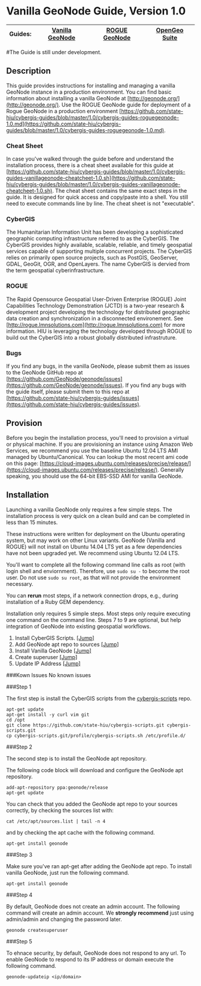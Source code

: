 Vanilla GeoNode Guide, Version 1.0
================

| Guides: | [Vanilla GeoNode](https://github.com/state-hiu/cybergis-guides/blob/master/1.0/cybergis-guides-vanillageonode-1.0.md) | [ROGUE GeoNode](https://github.com/state-hiu/cybergis-guides/blob/master/1.0/cybergis-guides-roguegeonode-1.0.md) |  [OpenGeo Suite](https://github.com/state-hiu/cybergis-guides/blob/master/1.0/cybergis-guides-opengeosuite-1.0.md) |
| ---- |  ---- | ---- | ---- |

#The Guide is still under development.

## Description

This guide provides instructions for installing and managing a vanilla GeoNode instance in a production environment.  You can find basic information about installing a vanilla GeoNode at [http://geonode.org/](http://geonode.org/).  Use the ROGUE GeoNode guide for deployment of a Rogue GeoNode in a production environment [https://github.com/state-hiu/cybergis-guides/blob/master/1.0/cybergis-guides-roguegeonode-1.0.md](https://github.com/state-hiu/cybergis-guides/blob/master/1.0/cybergis-guides-roguegeonode-1.0.md).

### Cheat Sheet
In case you've walked through the guide before and understand the installation process, there is a cheat sheet available for this guide at [https://github.com/state-hiu/cybergis-guides/blob/master/1.0/cybergis-guides-vanillageonode-cheatcheet-1.0.sh](https://github.com/state-hiu/cybergis-guides/blob/master/1.0/cybergis-guides-vanillageonode-cheatcheet-1.0.sh).  The cheat sheet contains the same exact steps in the guide.  It is designed for quick access and copy/paste into a shell.  You still need to execute commands line by line.  The cheat sheet is not "executable".

### CyberGIS
The Humanitarian Information Unit has been developing a sophisticated geographic computing infrastructure referred to as the CyberGIS. The CyberGIS provides highly available, scalable, reliable, and timely geospatial services capable of supporting multiple concurrent projects.  The CyberGIS relies on primarily open source projects, such as PostGIS, GeoServer, GDAL, GeoGit, OGR, and OpenLayers.  The name CyberGIS is dervied from the term geospatial cyberinfrastructure.

### ROGUE
The Rapid Opensource Geospatial User-Driven Enterprise (ROGUE) Joint Capabilities Technology Demonstration (JCTD) is a two-year research & development project developing the technology for distributed geographic data creation and synchronization in a disconnected environement.  See [http://rogue.lmnsolutions.com](http://rogue.lmnsolutions.com) for more information.  HIU is leveraging the technology developed through ROGUE to build out the CyberGIS into a robust globally distributed infrastruture.

### Bugs

If you find any bugs, in the vanilla GeoNode, please submit them as issues to the GeoNode GitHub repo at [https://github.com/GeoNode/geonode/issues](https://github.com/GeoNode/geonode/issues).  If you find any bugs with the 
guide itself, please submit them to this repo at [https://github.com/state-hiu/cybergis-guides/issues](https://github.com/state-hiu/cybergis-guides/issues).

## Provision

Before you begin the installation process, you'll need to provision a virtual or physical machine.  If you are provisioning an instance using Amazon Web Services, we recommend you use the baseline Ubuntu 12.04 LTS AMI managed by Ubuntu/Canonical.  You can lookup the most recent ami code on this page: [https://cloud-images.ubuntu.com/releases/precise/release/](https://cloud-images.ubuntu.com/releases/precise/release/).  Generally speaking, you should use the 64-bit EBS-SSD AMI for vanilla GeoNode.

## Installation

Launching a vanilla GeoNode only requires a few simple steps.  The installation process is very quick on a clean build and can be completed in less than 15 minutes.

These instructions were written for deployment on the Ubuntu operating system, but may work on other Linux variants.  GeoNode (Vanilla and ROGUE) will not install on Ubuntu 14.04 LTS yet as a few dependencies have not been upgraded yet.  We recommend using Ubuntu 12.04 LTS.

You'll want to complete all the following command line calls as root (with login shell and enviornment).  Therefore, use `sudo su -` to become the root user.  Do not use `sudo su root`, as that will not provide the environment necessary.

You can **rerun** most steps, if a network connection drops, e.g., during installation of a Ruby GEM dependency.

Installation only requires 5 simple steps.  Most steps only require executing one command on the command line.  Steps 7 to 9 are optional, but help integration of GeoNode into existing geospatial workflows.

1. Install CyberGIS Scripts.  [[Jump]](#step-1)
2. Add GeoNode apt repo to sources [[Jump]](#step-2)
3. Install Vanilla GeoNode [[Jump]](#step-3)
4. Create superuser [[Jump]](#step-4)
5. Update IP Address [[Jump]](#step-5)

###Kown Issues
No known issues

###Step 1

The first step is install the CyberGIS scripts from the [cybergis-scripts](https://github.com/state-hiu/cybergis-scripts) repo.

```
apt-get update
apt-get install -y curl vim git
cd /opt
git clone https://github.com/state-hiu/cybergis-scripts.git cybergis-scripts.git
cp cybergis-scripts.git/profile/cybergis-scripts.sh /etc/profile.d/
```

###Step 2

The second step is to install the GeoNode apt repository.

The following code block will download and configure the GeoNode apt repository.

```
add-apt-repository ppa:geonode/release
apt-get update
```

You can check that you added the GeoNode apt repo to your sources correctly, by checking the sources list with:

```
cat /etc/apt/sources.list | tail -n 4
```

and by checking the apt cache with the following command.

```
apt-get install geonode
```

###Step 3

Make sure you've ran apt-get after adding the GeoNode apt repo.  To install vanilla GeoNode, just run the following command.

```
apt-get install geonode
```

###Step 4

By default, GeoNode does not create an admin account.  The following command will create an admin account.  We **strongly recommend** just using admin/admin and changing the password later.

```
geonode createsuperuser
```

###Step 5

To ehnace security, by default, GeoNode does not respond to any url.  To enable GeoNode to respond to its IP address or domain execute the following command.

```
geonode-updateip <ip/domain>
```
